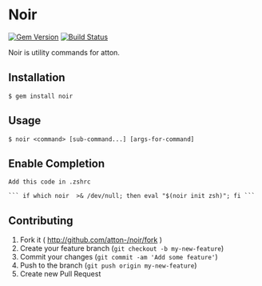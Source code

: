 # Noir
[![Gem Version](https://badge.fury.io/rb/noir.svg)](http://badge.fury.io/rb/noir)
[![Build Status](https://travis-ci.org/atton-/noir.svg)](https://travis-ci.org/atton-/noir)

Noir is utility commands for atton.


## Installation

    $ gem install noir

## Usage

    $ noir <command> [sub-command...] [args-for-command]

## Enable Completion

    Add this code in .zshrc

    ``` if which noir  >& /dev/null; then eval "$(noir init zsh)"; fi ```

## Contributing

1. Fork it ( http://github.com/atton-/noir/fork )
2. Create your feature branch (`git checkout -b my-new-feature`)
3. Commit your changes (`git commit -am 'Add some feature'`)
4. Push to the branch (`git push origin my-new-feature`)
5. Create new Pull Request
